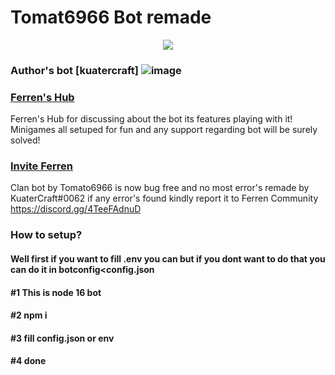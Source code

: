 # Tomat6966 Bot remade
<center><img src="https://capsule-render.vercel.app/api?type=waving&color=gradient&height=200&section=header&text=Discord-Bot&fontSize=80&fontAlignY=35&animation=twinkling&fontColor=gradient" /></center>


### Author's bot [kuatercraft] ![image](https://cdn.discordapp.com/avatars/1064420967666954280/de6fac25be0cc9ebf30ea72d84ea49b2.webp?size=32)
### [Ferren's Hub](https://discord.gg/4TeeFAdnuD)
Ferren's Hub for discussing about the bot its features playing with it!
Minigames all setuped for fun and any support regarding bot will be surely solved!

### [Invite Ferren](https://discord.com/api/oauth2/authorize?client_id=1064420967666954280&permissions=1513962695871&scope=bot%20applications.commands)

 Clan bot by Tomato6966 is now bug free and no most error's remade by KuaterCraft#0062 if any error's found kindly report it to Ferren Community https://discord.gg/4TeeFAdnuD
 
 ### How to setup?
 #### Well first if you want to fill .env you can but if you dont want to do that you can do it in botconfig<config.json
 #### #1 This is node 16 bot
 #### #2 npm i
 #### #3 fill config.json or env
 #### #4 done
